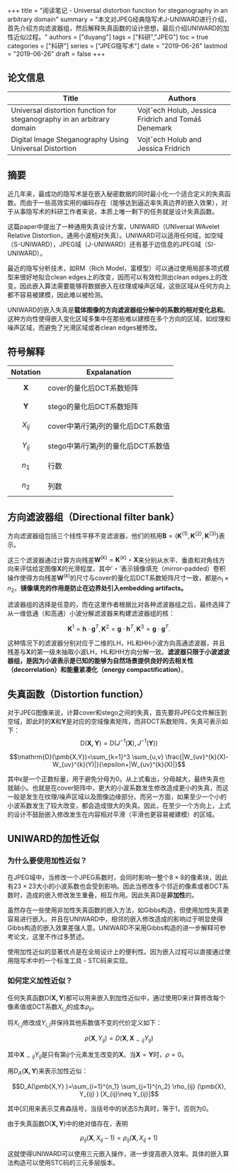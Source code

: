 +++
title = "阅读笔记 - Universal distortion function for steganography in an arbitrary domain"
summary = "本文对JPEG经典隐写术J-UNIWARD进行介绍，首先介绍方向滤波器组，然后解释失真函数的设计思想，最后介绍UNIWARD的加性近似过程。"
authors = ["duyang"]
tags = ["科研","JPEG"]
toc = true
categories = ["科研"]
series = ["JPEG隐写术"]
date = "2019-06-26"
lastmod = "2019-06-26"
draft = false
+++


## 论文信息

| Title                                                        | Authors                                             |
| ------------------------------------------------------------ | --------------------------------------------------- |
| Universal distortion function for steganography in an arbitrary domain | Vojtˇech Holub, Jessica Fridrich and Tomáš Denemark |
| Digital Image Steganography Using Universal Distortion       | Vojtˇech Holub and Jessica Fridrich                 |

## 摘要

近几年来，最成功的隐写术是在嵌入秘密数据的同时最小化一个适合定义的失真函数。而由于一些高效实用的编码存在（能够达到逼近率失真边界的嵌入效果），对于从事隐写术的科研工作者来说，本质上唯一剩下的任务就是设计失真函数。

这篇paper中提出了一种通用失真设计方案，UNIWARD（UNIversal WAvelet Relative Distortion，通用小波相对失真）。UNIWARD可以适用任何域，如空域（S-UNIWARD），JPEG域（J-UNIWARD）还有基于边信息的JPEG域（SI-UNIWARD）。

最近的隐写分析技术，如RM（Rich Model，富模型）可以通过使用局部多项式模型来很好地拟合clean edges上的改变，因而可以有效检测出clean edges上的改变。因此嵌入算法需要能够将数据嵌入在纹理或噪声区域，这些区域从任何方向上都不容易被建模，因此难以被检测。

UNIWARD的嵌入失真是**载体图像的方向滤波器组分解中的系数的相对变化总和**。这种方向性使得嵌入变化区域多集中在那些难以建模在多个方向的区域，如纹理和噪声区域，而避免了光滑区域或者clean edges被修改。

## 符号解释

| Notation        | Expalanation                               |
| --------------- | ------------------------------------------ |
| $$\pmb{X}$$     | cover的量化后DCT系数矩阵                   |
| **$$\pmb{Y}$$** | stego的量化后DCT系数矩阵                   |
| $$X_{ij}$$      | cover中第$i$行第$j$列的量化后DCT系数值 |
| $$Y_{ij}$$      | stego中第$i$行第$j$列的量化后DCT系数值 |
| $$n_1$$         | 行数                                       |
| $$n_2$$         | 列数                                       |


## 方向滤波器组（Directional filter bank）

方向滤波器组包括三个线性平移不变滤波器，他们的核用$\pmb{B}=\{\pmb{K}^{(1)},\pmb{K}^{(2)},\pmb{K}^{(3)}\}$表示。

这三个滤波器通过计算方向残差$\pmb{W}^{(k)}=\pmb{K}^{(k)}\star \pmb{X}$来分别从水平、垂直和对角线方向来评估给定图像$\pmb{X}$的光滑程度，其中$'\star'$表示镜像填充（mirror-padded）卷积操作使得方向残差$\pmb{W}^{(k)}$的尺寸与cover的量化后DCT系数矩阵尺寸一致，都是$n_1\times n_2$。**镜像填充的作用是防止在边界处引入embedding artifacts。**

滤波器组的选择是任意的，而在这里作者根据比对各种滤波器组之后，最终选择了从一维低通（和高通）小波分解滤波器来构建滤波器组的核：

$$\pmb{K}^{1}=\pmb{h}\cdot\pmb{g}^T,\pmb{K}^{2}=\pmb{g}\cdot\pmb{h}^T,\pmb{K}^{3}=\pmb{g}\cdot\pmb{g}^T.$$

这种情况下的滤波器分别对应于二维的LH，HL和HH小波方向高通滤波器，并且残差与$\pmb{X}$的第一级未抽取小波LH，HL和HH方向分解一致。**滤波器只限于小波滤波器组，是因为小波表示是已知的能够为自然场景提供良好的去相关性（decorrelation）和能量紧凑化（energy compactification）**。


## 失真函数（Distortion function）

对于JPEG图像来说，计算cover和stego之间的失真，首先要将JPEG文件解压到空域，即此时的$\pmb{X}$和$\pmb{Y}$是对应的空域像素矩阵，而非DCT系数矩阵，失真可表示如下：
$$\mathrm{D}(\pmb{X,Y})=\mathrm{D}(J^{-1}(\pmb{X}),J^{-1}(\pmb{Y}))$$

$$\mathrm{D}(\pmb{X,Y})=\sum_{k=1}^3 \sum_{u,v} \frac{|W_{uv}^{k}(X)-W_{uv}^{k}(Y)|}{\epsilon+|W_{uv}^{k}(X)|}$$

其中$\epsilon$是一个正数标量，用于避免分母为0。从上式看出，分母越大，最终失真也就越小。也就是在cover矩阵中，更大的小波系数发生修改造成更小的失真，而这一般是发生在纹理/噪声区域以及图像边缘部分。而另一方面，如果至少一个小的小波系数发生了较大改变，都会造成很大的失真。因此，在至少一个方向上，上式的设计不鼓励嵌入修改发生在内容相对平滑（平滑也更容易被建模）的区域。


## UNIWARD的加性近似

### 为什么要使用加性近似？

在JPEG域中，当修改一个JPEG系数时，会同时影响一整个$8\times8$的像素块，因此有$23\times 23$大小的小波系数也会受到影响。因此当修改多个邻近的像素或者DCT系数时，造成的嵌入修改发生重叠，相互作用。因此失真$\mathrm{D}$是**非加性**的。

虽然存在一些使用非加性失真函数的嵌入方法，如Gibbs构造，但使用加性失真更容易进行嵌入。并且在UNIWARD中，相邻的嵌入修改造成的影响过于明显使得Gibbs构造的嵌入效果差强人意。UNIWARD不采用Gibbs构造的进一步解释可参考论文，这里不作过多赘述。

使用加性近似的显著优点是在全局设计上的便利性。因为嵌入过程可以直接通过使用隐写术中的一个标准工具 - STC码来实现。

### 如何定义加性近似？

任何失真函数$\mathrm{D}(\pmb{X,Y})$都可以用来嵌入到加性近似中，通过使用D来计算修改每个像素值或DCT系数$X_{i,j}$的成本$\rho_{ij}$。

将$X_{i,j}$修改成$Y_{i,j}$并保持其他系数值不变的代价定义如下：

$$\rho(\pmb{X},Y_{ij})=D(\pmb{X},\pmb{X}_{\sim ij}Y_{ij})$$

其中$\pmb{X}_{\sim ij}Y_{ij}$是只有第$ij$个元素发生改变的$\pmb{X}$。当$\pmb{X}=\pmb{Y}$时，$\rho=0$。

用$D_A(\pmb{X,Y})$来表示加性近似：

$$D_A(\pmb{X,Y} )=\sum_{i=1}^{n_1} \sum_{j=1}^{n_2} \rho_{ij} (\pmb{X}, Y_{ij} ) [X_{ij}\neq Y_{ij}]$$

其中$[S]$用来表示艾弗森括号，当括号中的状态S为真时，等于1，否则为0。

由于失真函数$\mathrm{D}(\pmb{X,Y})$中的绝对值存在，表明

$$\rho_{ij}(\pmb{X},X_{ij}-1)=\rho_{ij}(\pmb{X},X_{ij}+1)$$

这就使得UNIWARD可以使用三元嵌入操作，进一步提高嵌入效率。具体的嵌入算法构造可以使用STC码的三元多层版本。